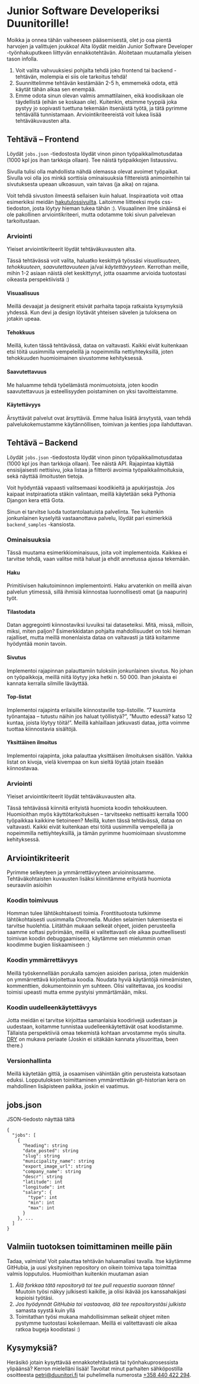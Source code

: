 # Junior Software Developeriksi Duunitorille!

Moikka ja onnea tähän vaiheeseen pääsemisestä, olet jo osa pientä harvojen ja valittujen joukkoa! Alta löydät meidän Junior Software Developer -työnhakuputkeen liittyvän ennakkotehtävän. Aloitetaan muutamalla yleisen tason infolla.

1. Voit valita vahvuuksiesi pohjalta tehdä joko frontend tai backend -tehtävän, molempia ei siis ole tarkoitus tehdä!
2. Suunnittelimme tehtävän kestämään 2-5 h, emmemekä odota, että käytät tähän aikaa sen enempää.
3. Emme odota sinun olevan valmis ammattilainen, eikä koodisikaan ole täydellistä (eihän se koskaan ole). Kuitenkin, etsimme tyyppiä joka pystyy jo sopivasti tuettuna tekemään itsenäistä työtä, ja tätä pyrimme tehtävällä tunnistamaan. Arviointikriteereistä voit lukea lisää tehtäväkuvausten alta.


## Tehtävä – Frontend

Löydät `jobs.json` -tiedostosta löydät vinon pinon työpaikkailmotusdataa (1000 kpl jos ihan tarkkoja ollaan). Tee näistä työpaikkojen listaussivu.

Sivulla tulisi olla mahdollista nähdä olemassa olevat avoimet työpaikat. Sivulla voi olla jos minkä sorttisia ominaisuuksia filttereistä animointeihin tai sivutuksesta upeaan ulkoasuun, vain taivas (ja aika) on rajana.

Voit tehdä sivuston ilmeestä sellaisen kuin haluat. Inspiraatiota voit ottaa esimerkiksi meidän [hakutulossivuilta](https://duunitori.fi/tyopaikat). Laitoimme liitteeksi myös css-tiedoston, josta löytyy hieman tukea tähän :). Visuaalinen ilme sinäänsä ei ole pakollinen arviointikriteeri, mutta odotamme toki sivun palvelevan tarkoitustaan.


### Arviointi
Yleiset arviointikriteerit löydät tehtäväkuvausten alta.

Tässä tehtävässä voit valita, haluatko keskittyä työssäsi _visualisuuteen_, _tehokkuuteen_, _saavutettavuuteen_ ja/vai _käytettävyyteen_. Kerrothan meille, mihin 1-2 asiaan näistä olet keskittynyt, jotta osaamme arvioida tuotostasi oikeasta perspektiivistä :)


#### Visuaalisuus
Meillä devaajat ja designerit etsivät parhaita tapoja ratkaista kysymyksiä yhdessä. Kun devi ja design löytävät yhteisen sävelen ja tuloksena on jotakin upeaa.

#### Tehokkuus
Meillä, kuten tässä tehtävässä, dataa on valtavasti. Kaikki eivät kuitenkaan etsi töitä uusimmilla vempeleillä ja nopeimmilla nettiyhteyksillä, joten tehokkuuden huomioimainen sivustomme kehityksessä.

#### Saavutettavuus
Me haluamme tehdä työelämästä monimuotoista, joten koodin saavutettavuus ja esteellisyyden poistaminen on yksi tavoitteistamme.


#### Käytettävyys
Ärsyttävät palvelut ovat ärsyttäviä. Emme halua lisätä ärsytystä, vaan tehdä palvelukokemustamme käytännöllisen, toimivan ja kenties jopa ilahduttavan.



## Tehtävä – Backend

Löydät `jobs.json` -tiedostosta löydät vinon pinon työpaikkailmotusdataa (1000 kpl jos ihan tarkkoja ollaan). Tee näistä API. Rajapintaa käyttää ensisijaisesti nettisivu, joka listaa ja filtteröi avoimia työpaikkailmoituksia, sekä näyttää ilmoitusten tietoja.

Voit hyödyntää vapaasti valitsemaasi koodikieltä ja apukirjastoja. Jos kaipaat instpiraatiota stäkin valintaan, meillä käytetään sekä Pythonia Djangon kera että Gota.

Sinun ei tarvitse luoda tuotantolaatuista palvelinta. Tee kuitenkin jonkunlainen kyselyitä vastaanottava palvelu, löydät pari esimerkkiä `backend_samples` -kansiosta.

### Ominaisuuksia

Tässä muutama esimerkkiominaisuus, joita voit implementoida. Kaikkea ei tarvitse tehdä, vaan valitse mitä haluat ja ehdit annetussa ajassa tekemään.

#### Haku
Primitiivisen hakutoiminnon implementointi. Haku arvatenkin on meillä aivan palvelun ytimessä, sillä ihmisiä kiinnostaa luonnollisesti omat (ja naapurin) työt.

#### Tilastodata
Datan aggregointi kiinnostaviksi luvuiksi tai dataseteiksi. Mitä, missä, milloin, miksi, miten paljon? Esimerkkidatan pohjalta mahdollisuudet on toki hieman rajalliset, mutta meillä monenlaista dataa on valtavasti ja tätä koitamme hyödyntää monin tavoin.

#### Sivutus
Implementoi rajapinnan palauttamiin tuloksiin jonkunlainen sivutus. No johan on työpaikkoja, meillä niitä löytyy joka hetki n. 50 000. Ihan jokaista ei kannata kerralla silmille läväyttää.

#### Top-listat
Implementoi rajapinta erilaisille kiinnostaville top-listoille. ”7 kuuminta työnantajaa – tutustu näihin jos haluat työllistyä?”, ”Muutto edessä? katso 12 kuntaa, joista löytyy töitä!”. Meillä kahlaillaan jatkuvasti dataa, jotta voimme tuottaa kiinnostavia sisältöjä.

#### Yksittäinen ilmoitus
Implementoi rajapinta, joka palauttaa yksittäisen ilmoituksen sisällön. Vaikka listat on kivoja, vielä kivempaa on kun sieltä löytää jotain itseään kiinnostavaa.


### Arviointi
Yleiset arviointikriteerit löydät tehtäväkuvausten alta.

Tässä tehtävässä kiinnitä erityistä huomiota koodin tehokkuuteen. Huomioithan myös käyttötarkoituksen – tarvitseeko nettisaitti kerralla 1000 työpaikkaa kaikkine tietoineen? Meillä, kuten tässä tehtävässä, dataa on valtavasti. Kaikki eivät kuitenkaan etsi töitä uusimmilla vempeleillä ja nopeimmilla nettiyhteyksillä, ja tämän pyrimme huomioimaan sivustomme kehityksessä.


## Arviointikriteerit

Pyrimme selkeyteen ja ymmärrettävyyteen arvioinnissamme. Tehtäväkohtaisten kuvausten lisäksi kiinnitämme erityistä huomiota seuraaviin asioihin

### Koodin toimivuus
Homman tulee lähtökohtaisesti toimia. Fronttituotosta tutkimme lähtökohtaisesti uusimmalla Chromella. Muiden selaimien tukemisesta ei tarvitse huolehtia. Liitäthän mukaan selkeät ohjeet, joiden perusteella saamme softasi pyörimään, meillä ei valitettavasti ole aikaa puutteellisesti toimivan koodin debuggaamiseen, käytämme sen mielummin oman koodimme bugien liiskaamiseen :)

### Koodin ymmärrettävyys
Meillä työskennellään porukalla samojen asioiden parissa, joten muidenkin on ymmärrettävä kirjoitettua koodia. Noudata hyviä käytäntöjä nimeämisten, kommenttien, dokumentoinnin ym suhteen. Olisi valitettavaa, jos koodisi toimisi upeasti mutta emme pystyisi ymmärtämään, miksi.

### Koodin uudelleenkäytettävyys
Jotta meidän ei tarvitse kirjoittaa samanlaisia koodirivejä uudestaan ja uudestaan, koitamme tunnistaa uudelleenkäytettävät osat koodistamme. Tällaista perspektiiviä omaa tekemistä kohtaan arvostamme myös sinulta. [DRY](https://en.wikipedia.org/wiki/Don%27t_repeat_yourself) on mukava periaate (Joskin ei sitäkään kannata ylisuorittaa, been there.)

### Versionhallinta
Meillä käytetään gittiä, ja osaamisen vähintään gitin perusteista katsotaan eduksi. Lopputuloksen toimittaminen ymmärrettävän git-historian kera on mahdollinen lisäpisteen paikka, joskin ei vaatimus.

## jobs.json

JSON-tiedosto näyttää tältä

```
{
  "jobs": [
    {
      "heading": string
      "date_posted": string
      "slug": string
      "municipality_name": string
      "export_image_url": string
      "company_name": string
      "descr": string
      "latitude": int
      "longitude": int
      "salary": {
        "type": int
        "min": int
        "max": int
      }
    }, ...
  ]
}
```


## Valmiin tuotoksen toimittaminen meille päin

Tadaa, valmista! Voit palauttaa tehtävän haluamallasi tavalla. Itse käytämme GitHubia, ja uusi yksityinen repository on oikein toimiva tapa toimittaa valmis lopputulos. Huomioithan kuitenkin muutaman asian

1. *Älä forkkaa tätä repositoryä tai tee pull requestia suoraan tänne!* Muutoin työsi näkyy julkisesti kaikille, ja olisi ikävää jos kanssahakijasi kopioisi työtäsi.
2. *Jos hyödynnät GitHubia tai vastaavaa, älä tee repositorystäsi julkista* samasta syystä kuin yllä
3. Toimitathan työsi mukana mahdollisimman selkeät ohjeet miten pystymme tuotostasi kokeilemaan. Meillä ei valitettavasti ole aikaa ratkoa bugeja koodistasi :)


## Kysymyksiä?

Heräsikö jotain kysyttävää ennakkotehtävästä tai työnhakuprosessista ylipäänsä? Kerron mielelläni lisää! Tavoitat minut parhaiten sähköpostilla osoitteesta [petri@duunitori.fi](mailto:petri@duunitori.fi) tai puhelimella numerosta [+358 440 422 294](tel:+358440422294).
